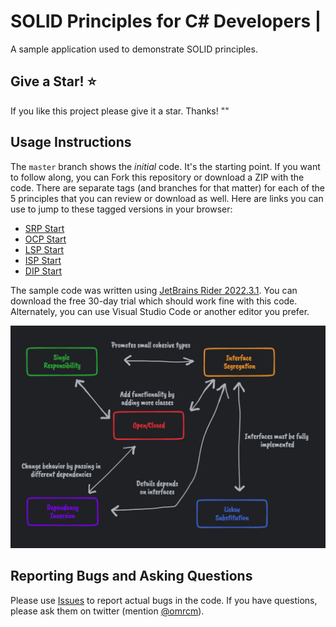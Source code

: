 # SOLID Principles for C# Developers | 

A sample application used to demonstrate SOLID principles.

## Give a Star! :star:
If you like this project please give it a star. Thanks!
""
## Usage Instructions

The `master` branch shows the *initial* code. It's the starting point. If you want to follow along, you can Fork this repository or download a ZIP with the code. There are separate tags (and branches for that matter) for each of the 5 principles that you can review or download as well. Here are links you can use to jump to these tagged versions in your browser:

- [SRP Start](https://github.com/omrcm/SolidPrinciples/)
- [OCP Start](https://github.com/omrcm/SolidPrinciples/tree/acp)
- [LSP Start](https://github.com/omrcm/SolidPrinciples/tree/lsp)
- [ISP Start](https://github.com/omrcm/SolidPrinciples/tree/isp)
- [DIP Start](https://github.com/omrcm/SolidPrinciples/tree/dip)
<!-- - [FINAL VERSION](https://github.com/omrcm/SolidPrinciples/tree/current) -->

The sample code was written using [JetBrains Rider 2022.3.1](https://www.jetbrains.com/rider/). You can download the free 30-day trial which should work fine with this code. Alternately, you can use Visual Studio Code or another editor you prefer.

![alt text](https://github.com/omrcm/SolidPrinciples/blob/main/solid.png)

## Reporting Bugs and Asking Questions

Please use [Issues](https://github.com/omrcm/SolidSamples/issues) to report actual bugs in the code. If you have questions, please ask them on twitter (mention [@omrcm](https://twitter.com/omrcm)).

